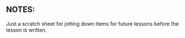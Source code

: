 ## NOTES:

Just a scratch sheet for jotting down items for future lessons before the lesson is written.

<!--
- Syntax for things. Get into functions:
  ```javascript
  let foo = function foo(a,b) { return c; };
  ```
- && perhaps show some basic comparisons between JS, Php, Ruby/Python?  Just to show  how learning these things applies across multiple langages, so pay the tax once & it will return again later.
- && go back and cover how these are all the same:
  ```javascript
  let str = "Ben";
  let str = new String("Ben");
  str.charAt(0);
  str2.charAt(0);
  "Ben".charAt(0);
  ```
- prob need a set of syntax heavy constructs.  for loop, switch, while, function might be sufficient. JSON structure.  Def need to memorize & commit each to muscle memory. drill these in, will pay off exponentially!


perhaps use this to go over basic JS + the new ES6 stuff, roadmap might be doable:
  https://leanpub.com/understandinges6/read

came from this list:
  https://github.com/ericdouglas/ES6-Learning

basics:
  https://developer.mozilla.org/en-US/docs/Web/JavaScript/Guide/Grammar_and_types#Basics

-->
